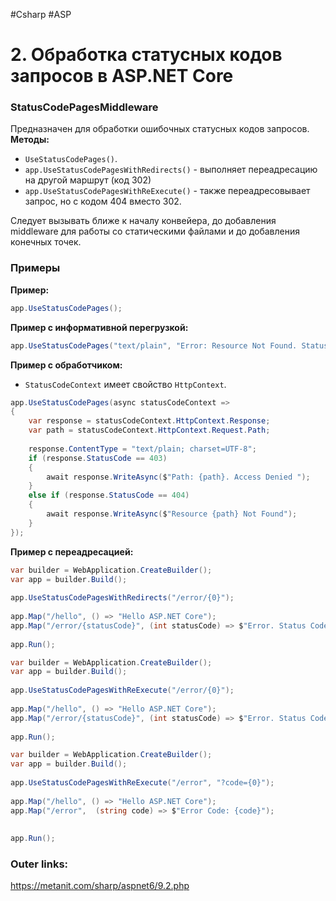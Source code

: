 #Csharp #ASP

# 2. Обработка статусных кодов запросов в ASP.NET Core

### StatusCodePagesMiddleware

Предназначен для обработки ошибочных статусных кодов запросов.
**Методы:**
- `UseStatusCodePages()`.
- `app.UseStatusCodePagesWithRedirects()` - выполняет переадресацию на другой маршрут (код 302)
- `app.UseStatusCodePagesWithReExecute()` - также переадресовывает запрос, но с кодом 404 вместо 302.

Следует вызывать ближе к началу конвейера, до добавления middleware для работы со статическими файлами и до добавления конечных точек.

### Примеры

**Пример:**
```csharp
app.UseStatusCodePages();
```

**Пример с информативной перегрузкой:**
```csharp
app.UseStatusCodePages("text/plain", "Error: Resource Not Found. Status code: {0}");
```

**Пример с обработчиком:**
- `StatusCodeContext` имеет свойство `HttpContext`.
```csharp
app.UseStatusCodePages(async statusCodeContext =>
{
    var response = statusCodeContext.HttpContext.Response;
    var path = statusCodeContext.HttpContext.Request.Path;
 
    response.ContentType = "text/plain; charset=UTF-8";
    if (response.StatusCode == 403)
    {
        await response.WriteAsync($"Path: {path}. Access Denied ");
    }
    else if (response.StatusCode == 404)
    {
        await response.WriteAsync($"Resource {path} Not Found");
    }
});
```

**Пример с переадресацией:**
```csharp
var builder = WebApplication.CreateBuilder();
var app = builder.Build();
 
app.UseStatusCodePagesWithRedirects("/error/{0}");
 
app.Map("/hello", () => "Hello ASP.NET Core");
app.Map("/error/{statusCode}", (int statusCode) => $"Error. Status Code: {statusCode}");
 
app.Run();
```

```csharp
var builder = WebApplication.CreateBuilder();
var app = builder.Build();
 
app.UseStatusCodePagesWithReExecute("/error/{0}");
 
app.Map("/hello", () => "Hello ASP.NET Core");
app.Map("/error/{statusCode}", (int statusCode) => $"Error. Status Code: {statusCode}");
 
app.Run();
```

```csharp
var builder = WebApplication.CreateBuilder();
var app = builder.Build();
 
app.UseStatusCodePagesWithReExecute("/error", "?code={0}");
 
app.Map("/hello", () => "Hello ASP.NET Core");
app.Map("/error",  (string code) => $"Error Code: {code}");
 
 
app.Run();
```

### Outer links:
https://metanit.com/sharp/aspnet6/9.2.php